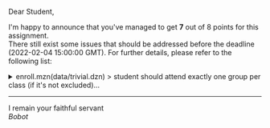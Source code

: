 Dear Student,

I'm happy to announce that you've managed to get **7** out of 8 points for this assignment.\
There still exist some issues that should be addressed before the deadline (2022-02-04 15:00:00 GMT). For further details, please refer to the following list:

<details><summary>enroll.mzn(data/trivial.dzn) &gt; student should attend exactly one group per class (if it&#x27;s not excluded)...</summary>- student 5 got assigned to 0 groups of class 1;<br>given &#x27;optimal&#x27; solution:<br>- objective = 3;<br>- total_preference_disappointment = 3;<br>- total_break_disappointment = 0;<br>- assignment = [{3, 4},{1, 6},{3, 5},{2, 4},{}];</details>

-----------
I remain your faithful servant\
_Bobot_